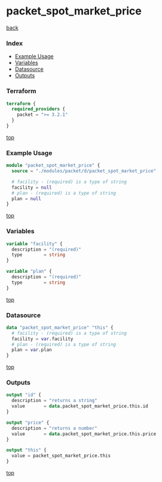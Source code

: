 # packet_spot_market_price

[back](../packet.md)

### Index

- [Example Usage](#example-usage)
- [Variables](#variables)
- [Datasource](#datasource)
- [Outputs](#outputs)

### Terraform

```terraform
terraform {
  required_providers {
    packet = ">= 3.2.1"
  }
}
```

[top](#index)

### Example Usage

```terraform
module "packet_spot_market_price" {
  source = "./modules/packet/d/packet_spot_market_price"

  # facility - (required) is a type of string
  facility = null
  # plan - (required) is a type of string
  plan = null
}
```

[top](#index)

### Variables

```terraform
variable "facility" {
  description = "(required)"
  type        = string
}

variable "plan" {
  description = "(required)"
  type        = string
}
```

[top](#index)

### Datasource

```terraform
data "packet_spot_market_price" "this" {
  # facility - (required) is a type of string
  facility = var.facility
  # plan - (required) is a type of string
  plan = var.plan
}
```

[top](#index)

### Outputs

```terraform
output "id" {
  description = "returns a string"
  value       = data.packet_spot_market_price.this.id
}

output "price" {
  description = "returns a number"
  value       = data.packet_spot_market_price.this.price
}

output "this" {
  value = packet_spot_market_price.this
}
```

[top](#index)